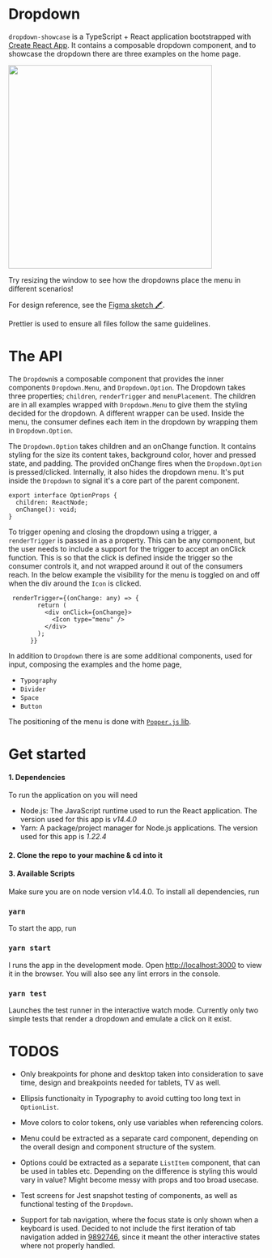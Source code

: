 # Dropdown

`dropdown-showcase` is a TypeScript + React application bootstrapped with [Create React App](https://github.com/facebook/create-react-app). It contains a composable dropdown component, and to showcase the dropdown there are three examples on the home page. 

<img src="https://github.com/hebbeh/dropdown-showcase/raw/main/dropdown.gif" width="402">

Try resizing the window to see how the dropdowns place the menu in different scenarios!

For design reference, see the [Figma sketch 🖍](https://www.figma.com/file/g83tMuzotKP5enbBxnmEJr/Dropdown-%F0%9F%8D%B1?node-id=0%3A1).

Prettier is used to ensure all files follow the same guidelines.

# The API
The `Dropdown`is a composable component that provides the inner components `Dropdown.Menu`, and `Dropdown.Option`. The Dropdown takes three properties; `children`, `renderTrigger` and `menuPlacement`. The children are in all examples wrapped with `Dropdown.Menu` to give them the styling decided for the dropdown. A different wrapper can be used. Inside the menu, the consumer defines each item in the dropdown by wrapping them in `Dropdown.Option`. 

The `Dropdown.Option` takes children and an onChange function. It contains styling for the size its content takes, background color, hover and pressed state, and padding. The provided onChange fires when the `Dropdown.Option` is pressed/clicked. Internally, it also hides the dropdown menu. It's put inside the `Dropdown` to signal it's a core part of the parent component.

```
export interface OptionProps {
  children: ReactNode;
  onChange(): void;
}
```

To trigger opening and closing the dropdown using a trigger, a `renderTrigger` is passed in as a property. This can be any component, but the user needs to include a support for the trigger to accept an onClick function. This is so that the click is defined inside the trigger so the consumer controls it, and not wrapped around it out of the consumers reach. In the below example the visibility for the menu is toggled on and off when the div around the `Icon` is clicked.

```
 renderTrigger={(onChange: any) => {
        return (
          <div onClick={onChange}>
            <Icon type="menu" />
          </div>
        );
      }}
```

In addition to `Dropdown` there is are some additional components, used for input, composing the examples and the home page,

- `Typography`
- `Divider`
- `Space`
- `Button`

The positioning of the menu is done with [`Popper.js` lib](https://popper.js.org/).

# Get started
#### 1. Dependencies

To run the application on you will need

- Node.js: The JavaScript runtime used to run the React application. The version used for this app is *v14.4.0*
- Yarn: A package/project manager for Node.js applications. The version used for this app is *1.22.4*

#### 2. Clone the repo to your machine & cd into it

#### 3. Available Scripts

Make sure you are on node version v14.4.0. To install all dependencies, run

### `yarn`

To start the app, run

### `yarn start`

I runs the app in the development mode. Open [http://localhost:3000](http://localhost:3000) to view it in the browser. You will also see any lint errors in the console.

### `yarn test`

Launches the test runner in the interactive watch mode. Currently only two simple tests that render a dropdown and emulate a click on it exist.

# TODOS
- Only breakpoints for phone and desktop taken into consideration to save time, design and breakpoints needed for tablets, TV as well.

- Ellipsis functionaity in Typography to avoid cutting too long text in `OptionList`.

- Move colors to color tokens, only use variables when referencing colors.

- Menu could be extracted as a separate card component, depending on the overall design and component structure of the system.

- Options could be extracted as a separate `ListItem` component, that can be used in tables etc. Depending on the difference is styling this would vary in value? Might become messy with props and too broad usecase.

- Test screens for Jest snapshot testing of components, as well as functional testing of the `Dropdown`.

- Support for tab navigation, where the focus state is only shown when a keyboard is used. Decided to not include the first iteration of tab navigation added in [9892746](https://github.com/hebbeh/dropdown-showcase/commit/98927461e8aca8a2f1b7fb6b270e14381bd1fd62), since it meant the other interactive states where not properly handled.
